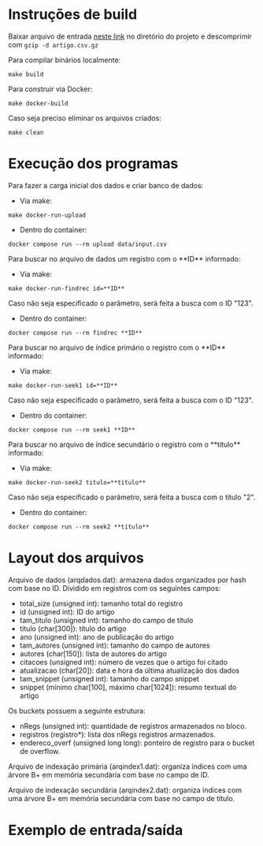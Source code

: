 # Instruções de build

Baixar arquivo de entrada [neste link](https://drive.google.com/file/d/1EVoP0d9Wwzj1O6eoFIkel9I3cpe43Gbv/view) no diretório do projeto e descomprimir com ```gzip -d artigo.csv.gz```

Para compilar binários localmente:

```
make build
```

Para construir via Docker:

```
make docker-build
```

Caso seja preciso eliminar os arquivos criados:

```
make clean
```

# Execução dos programas

Para fazer a carga inicial dos dados e criar banco de dados:

* Via make:

```
make docker-run-upload
```

* Dentro do container:

```
docker compose run --rm upload data/input.csv
```

Para buscar no arquivo de dados um registro com o \*\*ID** informado:

* Via make:

```
make docker-run-findrec id=**ID**
```

Caso não seja especificado o parâmetro, será feita a busca com o ID "123".

* Dentro do container:

```
docker compose run --rm findrec **ID**
```

Para buscar no arquivo de índice primário o registro com o \*\*ID** informado:

* Via make:

```
make docker-run-seek1 id=**ID**
```

Caso não seja especificado o parâmetro, será feita a busca com o ID "123".

* Dentro do container:

```
docker compose run --rm seek1 **ID**
```

Para buscar no arquivo de índice secundário o registro com o \*\*título** informado:

* Via make:

```
make docker-run-seek2 titulo=**título**
```

Caso não seja especificado o parâmetro, será feita a busca com o título "2".

* Dentro do container:

```
docker compose run --rm seek2 **título**
```

# Layout dos arquivos

Arquivo de dados (arqdados.dat): armazena dados organizados por hash com base no ID. Dividido em registros com os seguintes campos:

* total_size (unsigned int): tamanho total do registro
* id (unsigned int): ID do artigo
* tam_titulo (unsigned int): tamanho do campo de título
* titulo (char[300]): título do artigo
* ano (unsigned int): ano de publicação do artigo
* tam_autores (unsigned int): tamanho do campo de autores
* autores (char[150]): lista de autores do artigo
* citacoes (unsigned int): número de vezes que o artigo foi citado
* atualizacao (char[20]): data e hora da última atualização dos dados
* tam_snippet (unsigned int): tamanho do campo snippet
* snippet (mínimo char[100], máximo char[1024]): resumo textual do artigo

Os buckets possuem a seguinte estrutura:

* nRegs (unsigned int): quantidade de registros armazenados no bloco.
* registros (registro*): lista dos nRegs registros armazenados.
* endereco_overf (unsigned long long): ponteiro de registro para o bucket de overflow.

Arquivo de indexação primária (arqindex1.dat): organiza índices com uma árvore B+ em memória secundária com base no campo de ID.

Arquivo de indexação secundária (arqindex2.dat): organiza índices com uma árvore B+ em memória secundária com base no campo de título.

# Exemplo de entrada/saída


